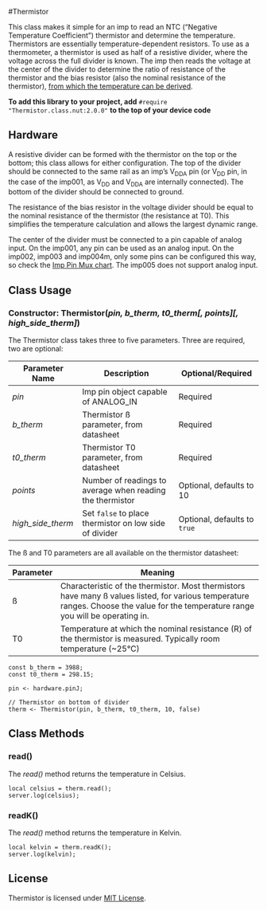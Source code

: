 #Thermistor

This class makes it simple for an imp to read an NTC (“Negative Temperature Coefficient”) thermistor and determine the temperature. Thermistors are essentially temperature-dependent resistors. To use as a thermometer, a thermistor is used as half of a resistive divider, where the voltage across the full divider is known. The imp then reads the voltage at the center of the divider to determine the ratio of resistance of the thermistor and the bias resistor (also the nominal resistance of the thermistor), [from which the temperature can be derived](http://en.wikipedia.org/wiki/Thermistor).

**To add this library to your project, add** `#require "Thermistor.class.nut:2.0.0"` **to the top of your device code**

## Hardware

A resistive divider can be formed with the thermistor on the top or the bottom; this class allows for either configuration. The top of the divider should be connected to the same rail as an imp’s V<sub>DDA</sub> pin (or V<sub>DD</sub> pin, in the case of the imp001, as V<sub>DD</sub> and V<sub>DDA</sub> are internally connected). The bottom of the divider should be connected to ground.

The resistance of the bias resistor in the voltage divider should be equal to the nominal resistance of the thermistor (the resistance at T0). This simplifies the temperature calculation and allows the largest dynamic range.

The center of the divider must be connected to a pin capable of analog input. On the imp001, any pin can be used as an analog input. On the imp002, imp003 and imp004m, only some pins can be configured this way, so check the [Imp Pin Mux chart](http://electricimp.com/docs/hardware/imp/pinmux/). The imp005 does not support analog input.

## Class Usage

### Constructor: Thermistor(*pin, b_therm, t0_therm[, points][, high_side_therm]*)

The Thermistor class takes three to five parameters. Three are required, two are optional:

| Parameter Name | Description | Optional/Required |
|----------------|-------------|-------------------|
| *pin* | Imp pin object capable of ANALOG_IN | Required |
| *b_therm* | Thermistor ß parameter, from datasheet | Required |
| *t0_therm* | Thermistor T0 parameter, from datasheet | Required |
| *points* | Number of readings to average when reading the thermistor | Optional, defaults to 10 |
| *high_side_therm* | Set `false` to place thermistor on low side of divider | Optional, defaults to `true` |

The ß and T0 parameters are all available on the thermistor datasheet:

| Parameter | Meaning |
|-----------|---------|
| ß | Characteristic of the thermistor. Most thermistors have many ß values listed, for various temperature ranges. Choose the value for the temperature range you will be operating in. |
| T0 | Temperature at which the nominal resistance (R) of the thermistor is measured. Typically room temperature (~25&deg;C) |

```squirrel
const b_therm = 3988;
const t0_therm = 298.15;

pin <- hardware.pinJ;

// Thermistor on bottom of divider
therm <- Thermistor(pin, b_therm, t0_therm, 10, false)
```

## Class Methods

### read()

The *read()* method returns the temperature in Celsius.

```squirrel
local celsius = therm.read();
server.log(celsius);
```

### readK()

The *read()* method returns the temperature in Kelvin.

```squirrel
local kelvin = therm.readK();
server.log(kelvin);
```

## License

Thermistor is licensed under [MIT License](./LICENSE).

